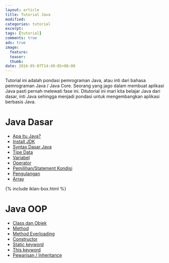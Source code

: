 ```yaml
---
layout: article
title: Tutorial Java
modified:
categories: tutorial
excerpt:
tags: [tutorial]
comments: true
ads: true
image:
  feature:
  teaser:
  thumb:
date: 2016-05-07T14:49:05+08:00
---
```


Tutorial ini adalah pondasi pemrograman Java, atau inti dari bahasa pemrograman Java / Java Core. Seorang yang jago dalam membuat aplikasi Java pasti pernah melewati fase ini. Ditutorial ini mari kita belajar Java dari dasar, inti Java sehingga menjadi pondasi untuk mengembangkan aplikasi berbasis Java.

# Java Dasar

* [Apa itu Java?](/apa-dimana-dan-mengapa-harus-java/)
* [Install JDK](/install-java-development-kit/)
* [Syntax Dasar Java](/syntax-dasar-java/)
* [Tipe Data](/tipe-data-dalam-java/)
* [Variabel](/java-variabel-dalam-java/)
* [Operator](/operator-java/)
* [Pemilihan/Statement Kondisi](/statement-kondisi/)
* [Pengulangan](/java-pengulangan-looping/)
* [Array](/java-array/)

{% include iklan-box.html %}

# Java OOP

* [Class dan Objek](/objek-class-java/)
* [Method](/method-dalam-java/)
* [Method Everloading](/java-oop-method-overloading/)
* [Constructor](/java-oop-constructor-dalam-java/)
* [Static keyword](/java-oop-keyword-static-dalam-java/)
* [This keyword](/java-oop-keyword-this-dalam-java/)
* [Pewarisan / Inheritance](/java-oop-pewarisan-inheritance-dalam-java/)

